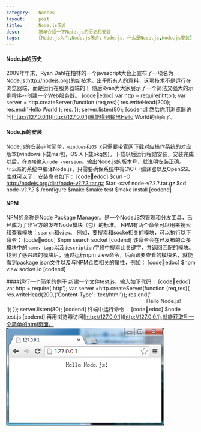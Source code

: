 ```yaml
---
category:   NodeJs
layout:     post
title:      Node.js简介
desc:       简单介绍一下Node.js的历史和安装
tags:       [Node.js入门,Node.js简介，Node.js，什么是Node.js,Node.js安装]
---
```

#### Node.js的历史
2009年年末，Ryan Dahl在柏林的一个javascript大会上宣布了一项名为Node.js[(http://nodejs.org)](http://nodejs.org)的新技术。出乎所有人的意料，这项技术不是运行在浏览器端，而是运行在服务器端的！
  随后Ryan为大家展示了一个简洁又强大的示例程序--创建一个Web服务器。
[code:shell:edoc]
var http = require('http');
var server = http.createServer(function (req,res){
	res.writeHead(200);
	res.end('Hello World');
	res.
});
server.listen(80);
[codend]
然后你用浏览器访问[http://127.0.0.1](http://127.0.0.1)就能得到输出Hello World的页面了。

#### Node.js的安装
Node.js的安装非常简单，`windows`和`OS X`只需要带[官网](http://nodejs.org)下载对应操作系统的对应版本\(windows下载msi包，OS X下载pkg包\)。下载以后运行程勋安装，安装完成以后，在`终端`输入`node -version`。输出Node.js的版本号，就说明安装正确。
`*nix系`的系统中编译Node.js，只需要确保系统中有C\C++编译器以及OpenSSL库就可以了，安装命令如下：
[code:shell:edoc]
$curl -O http://nodejs.org/dist/node-v?.?.?.tar.gz
$tar -xzvf node-v?.?.?.tar.gz
$cd node-v?.?.?
$./configure
$make
$make test
$make install
[codend]
#### NPM
NPM的全称是Node Package Manager。是一个NodeJS包管理和分发工具，已经成为了非官方的发布Node模块（包）的标准。
NPM有两个命令可以用来搜索和查看模块：`search`和`view`。
例如，要搜索和socke相关的模块，可以执行以下命令：
[code:shell:edoc]
$npm search socket
[codend]
该命令会在已发布的众多模块中的`name`，`tags`以及`description`字段中搜索此关键字，并返回匹配的模块。
找到了感兴趣的模块后，通过运行npm view命令，后面跟要查看的模块名，就能看到package json文件以及与NPM仓库相关的属性，例如：
[code:shell:edoc]
$npm view socket.io
[codend]

####运行一个简单的例子
新建一个文件test.js，输入如下代码：
[code:shell:edoc]
var http = require('http');
var server =http.createServer(function (req,res){
	res.writeHead(200,{'Content-Type': 'text/html'});
	res.end('<marquee>Hello Node.js!</marquee>');
});
server.listen(80);
[codend]
终端中运行命令：
[code:shell:edoc]
$node test.js
[codend]
再用浏览器访问[http://127.0.0.1](http://127.0.0.1),就能获取到一个简单的html页面。
![01](/static/upload/img/01.jpg)